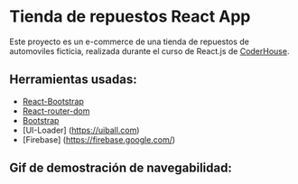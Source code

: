 # Tienda de repuestos React App

Este proyecto es un e-commerce de una tienda de repuestos de automoviles ficticia, realizada durante el curso de React.js de [CoderHouse](https://www.coderhouse.com).

## Herramientas usadas:

- [React-Bootstrap](https://react-bootstrap.github.io/)
- [React-router-dom](https://v5.reactrouter.com/)
- [Bootstrap](https://getbootstrap.com/)
- [UI-Loader] (https://uiball.com)
- [Firebase] (https://firebase.google.com/)

## Gif de demostración de navegabilidad: